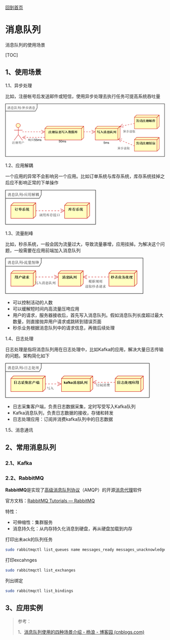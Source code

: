 [回到首页](../README.md)

# 消息队列

消息队列的使用场景

[TOC]

## 1、使用场景

1.1、异步处理

比如，注册帐号后发送邮件或短信，使用异步处理去执行任务可提高系统吞吐量

 ![img](../imgs/820332-20160124211131625-1083908699.png)

1.2、应用解耦

一个应用的异常不会影响另一个应用。比如订单系统与库存系统，库存系统挂掉之后应不影响正常的下单操作

 ![img](../imgs/820332-20160124211254187-1511483255.png)

1.3、流量削峰

比如，秒杀系统，一般会因为流量过大，导致流量暴增，应用挂掉。为解决这个问题，一般需要在应用前端加入消息队列

 ![img](../imgs/820332-20160124211333125-923847962.png)

- 可以控制活动的人数
- 可以缓解短时间内高流量压垮应用
- 用户的请求，服务器接收后，首先写入消息队列。假如消息队列长度超过最大数量，则直接抛弃用户请求或跳转到错误页面
- 秒杀业务根据消息队列中的请求信息，再做后续处理

1.4、日志处理

日志处理是指将消息队列用在日志处理中，比如Kafka的应用，解决大量日志传输的问题。架构简化如下

 ![img](../imgs/820332-20160124211436718-1054529852.png)

- 日志采集客户端，负责日志数据采集，定时写受写入Kafka队列
- Kafka消息队列，负责日志数据的接收，存储和转发
- 日志处理应用：订阅并消费kafka队列中的日志数据

1.5、消息通讯

## 2、常用消息队列

### 2.1、Kafka

### 2.2、RabbitMQ

**RabbitMQ**是实现了[高级消息队列协议](https://zh.wikipedia.org/wiki/高级消息队列协议)（AMQP）的开源[消息代理](https://zh.wikipedia.org/wiki/消息代理)软件

官方文档：[RabbitMQ Tutorials — RabbitMQ](https://www.rabbitmq.com/getstarted.html)

特性：

- 可伸缩性：集群服务
- 消息持久化：从内存持久化消息到硬盘，再从硬盘加载到内存

打印出未ack的队列任务

```bash
sudo rabbitmqctl list_queues name messages_ready messages_unacknowledged
```

打印excahnges

```bash
sudo rabbitmqctl list_exchanges
```

列出绑定

```bash
sudo rabbitmqctl list_bindings
```



## 3、应用实例

> 参考：
>
> 1、[消息队列使用的四种场景介绍 - 杨浪 - 博客园 (cnblogs.com)](https://www.cnblogs.com/yanglang/p/9259172.html)

